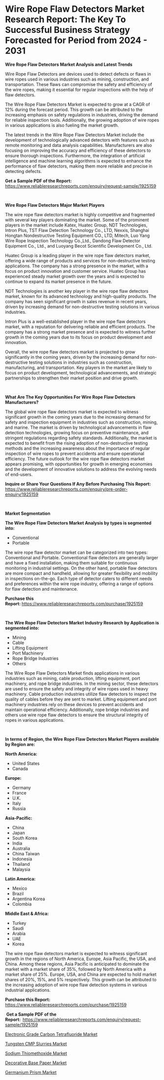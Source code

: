 <p><h1>Wire Rope Flaw Detectors Market Research Report: The Key To Successful Business Strategy Forecasted for Period from 2024 - 2031</h1></p><p><strong>Wire Rope Flaw Detectors Market Analysis and Latest Trends</strong></p>
<p><p>Wire Rope Flaw Detectors are devices used to detect defects or flaws in wire ropes used in various industries such as mining, construction, and transportation. These flaws can compromise the safety and efficiency of the wire ropes, making it essential for regular inspections with the help of flaw detectors.</p><p>The Wire Rope Flaw Detectors Market is expected to grow at a CAGR of 12% during the forecast period. This growth can be attributed to the increasing emphasis on safety regulations in industries, driving the demand for reliable inspection tools. Additionally, the growing adoption of wire ropes in various applications is also fueling the market growth.</p><p>The latest trends in the Wire Rope Flaw Detectors Market include the development of technologically advanced detectors with features such as remote monitoring and data analysis capabilities. Manufacturers are also focusing on improving the accuracy and efficiency of these detectors to ensure thorough inspections. Furthermore, the integration of artificial intelligence and machine learning algorithms is expected to enhance the performance of flaw detectors, making them more reliable and precise in detecting defects.</p></p>
<p><strong>Get a Sample PDF of the Report:&nbsp;</strong> <a href="https://www.reliableresearchreports.com/enquiry/request-sample/1925159">https://www.reliableresearchreports.com/enquiry/request-sample/1925159</a></p>
<p>&nbsp;</p>
<p><strong>Wire Rope Flaw Detectors Major Market Players</strong></p>
<p><p>The wire rope flaw detectors market is highly competitive and fragmented with several key players dominating the market. Some of the prominent players in the market include Katex, Huatec Group, NDT Technologies, Intron Plus, TST Flaw Detection Technology Co., LTD, Nexxis, Shanghai Hongtan Nondestructive Testing Equipment CO., LTD, Mitech, Luo Yang Wire Rope Inspection Technology Co.,Ltd., Dandong Flaw Detector Equipment Co., Ltd., and Luoyang Becot Scientific Development Co., Ltd.</p><p>Huatec Group is a leading player in the wire rope flaw detectors market, offering a wide range of products and services for non-destructive testing applications. The company has a strong presence in the market, with a focus on product innovation and customer service. Huatec Group has experienced steady market growth over the years and is expected to continue to expand its market presence in the future.</p><p>NDT Technologies is another key player in the wire rope flaw detectors market, known for its advanced technology and high-quality products. The company has seen significant growth in sales revenue in recent years, driven by increasing demand for non-destructive testing solutions in various industries.</p><p>Intron Plus is a well-established player in the wire rope flaw detectors market, with a reputation for delivering reliable and efficient products. The company has a strong market presence and is expected to witness further growth in the coming years due to its focus on product development and innovation.</p><p>Overall, the wire rope flaw detectors market is projected to grow significantly in the coming years, driven by the increasing demand for non-destructive testing solutions in industries such as construction, manufacturing, and transportation. Key players in the market are likely to focus on product development, technological advancements, and strategic partnerships to strengthen their market position and drive growth.</p></p>
<p>&nbsp;</p>
<p><strong>What Are The Key Opportunities For Wire Rope Flaw Detectors Manufacturers?</strong></p>
<p><p>The global wire rope flaw detectors market is expected to witness significant growth in the coming years due to the increasing demand for safety and inspection equipment in industries such as construction, mining, and marine. The market is driven by technological advancements in flaw detection technologies, growing focus on preventive maintenance, and stringent regulations regarding safety standards. Additionally, the market is expected to benefit from the rising adoption of non-destructive testing methods and the increasing awareness about the importance of regular inspection of wire ropes to prevent accidents and ensure operational efficiency. The future outlook for the wire rope flaw detectors market appears promising, with opportunities for growth in emerging economies and the development of innovative solutions to address the evolving needs of end-users.</p></p>
<p><strong>Inquire or Share Your Questions If Any Before Purchasing This Report:</strong> <a href="https://www.reliableresearchreports.com/enquiry/pre-order-enquiry/1925159">https://www.reliableresearchreports.com/enquiry/pre-order-enquiry/1925159</a></p>
<p>&nbsp;</p>
<p><strong>Market Segmentation</strong></p>
<p><strong>The Wire Rope Flaw Detectors Market Analysis by types is segmented into:</strong></p>
<p><ul><li>Conventional</li><li>Portable</li></ul></p>
<p><p>The wire rope flaw detector market can be categorized into two types: Conventional and Portable. Conventional flaw detectors are generally larger and have a fixed installation, making them suitable for continuous monitoring in industrial settings. On the other hand, portable flaw detectors are more compact and handheld, allowing for greater flexibility and mobility in inspections on-the-go. Each type of detector caters to different needs and preferences within the wire rope industry, offering a range of options for flaw detection and maintenance.</p></p>
<p><strong>Purchase this Report:&nbsp;</strong><a href="https://www.reliableresearchreports.com/purchase/1925159">https://www.reliableresearchreports.com/purchase/1925159</a></p>
<p>&nbsp;</p>
<p><strong>The Wire Rope Flaw Detectors Market Industry Research by Application is segmented into:</strong></p>
<p><ul><li>Mining</li><li>Cable</li><li>Lifting Equipment</li><li>Port Machinery</li><li>Rope Bridge Industries</li><li>Others</li></ul></p>
<p><p>The Wire Rope Flaw Detectors Market finds applications in various industries such as mining, cable production, lifting equipment, port machinery, and rope bridge industries. In the mining sector, these detectors are used to ensure the safety and integrity of wire ropes used in heavy machinery. Cable production industries utilize flaw detectors to inspect the quality of cables before they are sent to market. Lifting equipment and port machinery industries rely on these devices to prevent accidents and maintain operational efficiency. Additionally, rope bridge industries and others use wire rope flaw detectors to ensure the structural integrity of ropes in various applications.</p></p>
<p>&nbsp;</p>
<p><strong>In terms of Region, the Wire Rope Flaw Detectors Market Players available by Region are:</strong></p>
<p>
    <p> <strong> North America: </strong>
        <ul>
            <li>United States</li>
            <li>Canada</li>
        </ul>
        </p> 
    <p> <strong> Europe: </strong>
        <ul>
            <li>Germany</li>
            <li>France</li>
            <li>U.K.</li>
            <li>Italy</li>
            <li>Russia</li>
        </ul>
        </p> 
    <p> <strong> Asia-Pacific: </strong>
        <ul>
            <li>China</li>
            <li>Japan</li>
            <li>South Korea</li>
            <li>India</li>
            <li>Australia</li>
            <li>China Taiwan</li>
            <li>Indonesia</li>
            <li>Thailand</li>
            <li>Malaysia</li>
        </ul>
        </p> 
    <p> <strong> Latin America: </strong>
        <ul>
            <li>Mexico</li>
            <li>Brazil</li>
            <li>Argentina Korea</li>
            <li>Colombia</li>
        </ul>
        </p> 
    <p> <strong> Middle East & Africa: </strong>
        <ul>
            <li>Turkey</li>
            <li>Saudi</li>
            <li>Arabia</li>
            <li>UAE</li>
            <li>Korea</li>
        </ul>
    </p>
    </p>
<p><p>The wire rope flaw detectors market is expected to witness significant growth in the regions of North America, Europe, Asia Pacific, the USA, and China. Among these regions, Asia Pacific is anticipated to dominate the market with a market share of 35%, followed by North America with a market share of 25%. Europe, USA, and China are expected to hold market shares of 20%, 15%, and 5% respectively. This growth can be attributed to the increasing adoption of wire rope flaw detection systems in various industrial applications.</p></p>
<p><strong>Purchase this Report: </strong><a href="https://www.reliableresearchreports.com/purchase/1925159">https://www.reliableresearchreports.com/purchase/1925159</a></p>
<p>&nbsp;<strong>Get a Sample PDF of the Report:&nbsp;&nbsp;</strong><a href="https://www.reliableresearchreports.com/enquiry/request-sample/1925159">https://www.reliableresearchreports.com/enquiry/request-sample/1925159</a></p>
<p><strong></strong></p>
<p><p><a href="https://five-trouble-98a.notion.site/Electronic-Grade-Carbon-Tetrafluoride-Market-Furnish-Information-about-Market-Size-Market-Share-Ma-d61cf46c6e6d4cc8966463d46a4b06e4">Electronic Grade Carbon Tetrafluoride Market</a></p><p><a href="https://butternut-bug-553.notion.site/Tungsten-CMP-Slurries-Market-Size-Growth-Outlook-from-2024-to-2031-projecting-at-Market-s-Trends-A-7d9e055466784030951eca2cc3004d5e">Tungsten CMP Slurries Market</a></p><p><a href="https://view.publitas.com/reportprime-1/sodium-thiomethoxide-market-size-growth-and-forecast-from-2024-2031/">Sodium Thiomethoxide Market</a></p><p><a href="https://view.publitas.com/reportprime-1/decorative-base-paper-market-research-report-provides-thorough-industry-overview-which-offers-an-in-depth-analysis-of-product-trends-and-new-market-divisions/">Decorative Base Paper Market</a></p><p><a href="https://fuschia-pecorino-a6d.notion.site/Germanium-Prism-Market-Research-Report-Unlocks-Analysis-on-the-Market-Financial-Status-Market-Size--101dfedeb25843a48c62ca6319d55c3e">Germanium Prism Market</a></p></p>